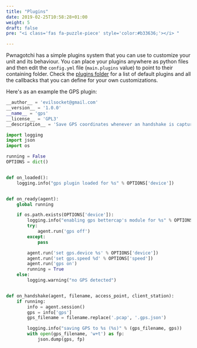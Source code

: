 ```yaml
---
title: "Plugins"
date: 2019-02-25T10:58:28+01:00
weight: 5
draft: false
pre: "<i class='fas fa-puzzle-piece' style='color:#b33636;'></i> "

---
```


Pwnagotchi has a simple plugins system that you can use to customize your unit and its behaviour. You can place your plugins anywhere
as python files and then edit the `config.yml` file (`main.plugins` value) to point to their containing folder. Check the [plugins folder](https://github.com/evilsocket/pwnagotchi/tree/master/pwnagotchi/plugins/default) for a list of default plugins and all the callbacks that you can define for your own customizations.

Here's as an example the GPS plugin:

```python
__author__ = 'evilsocket@gmail.com'
__version__ = '1.0.0'
__name__ = 'gps'
__license__ = 'GPL3'
__description__ = 'Save GPS coordinates whenever an handshake is captured.'

import logging
import json
import os

running = False
OPTIONS = dict()


def on_loaded():
    logging.info("gps plugin loaded for %s" % OPTIONS['device'])


def on_ready(agent):
    global running

    if os.path.exists(OPTIONS['device']):
        logging.info("enabling gps bettercap's module for %s" % OPTIONS['device'])
        try:
            agent.run('gps off')
        except:
            pass

        agent.run('set gps.device %s' % OPTIONS['device'])
        agent.run('set gps.speed %d' % OPTIONS['speed'])
        agent.run('gps on')
        running = True
    else:
        logging.warning("no GPS detected")


def on_handshake(agent, filename, access_point, client_station):
    if running:
        info = agent.session()
        gps = info['gps']
        gps_filename = filename.replace('.pcap', '.gps.json')

        logging.info("saving GPS to %s (%s)" % (gps_filename, gps))
        with open(gps_filename, 'w+t') as fp:
            json.dump(gps, fp)
```
